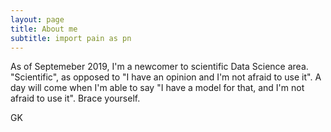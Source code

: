 ```yaml
---
layout: page
title: About me
subtitle: import pain as pn
---
```


As of Septemeber 2019, I'm a newcomer to scientific Data Science area.
"Scientific", as opposed to "I have an opinion and I'm not afraid to use it". 
A day will come when I'm able to say "I have a model for that, and I'm not afraid to use it". 
Brace yourself.

GK
